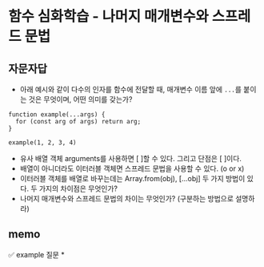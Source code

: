 # 함수 심화학습 - 나머지 매개변수와 스프레드 문법

## 자문자답
* 아래 예시와 같이 다수의 인자를 함수에 전달할 때, 매개변수 이름 앞에 `...`를 붙이는 것은 무엇이며, 어떤 의미를 갖는가?
```
function example(...args) {
  for (const arg of args) return arg;
}

example(1, 2, 3, 4)
```
* 유사 배열 객체 arguments를 사용하면 [ ]할 수 있다. 그리고 단점은 [ ]이다.
* 배열이 아니더라도 이터러블 객체면 스프레드 문법을 사용할 수 있다. (o or x)
* 이터러블 객체를 배열로 바꾸는데는 Array.from(obj), [...obj] 두 가지 방법이 있다. 두 가지의 차이점은 무엇인가?
* 나머지 매개변수와 스프레드 문법의 차이는 무엇인가? (구분하는 방법으로 설명하라)

## memo
✅ example 질문
* 
